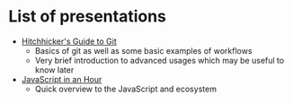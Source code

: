# List of presentations

- [Hitchhicker's Guide to Git](./hitchhickers-guide-to-git/)
  - Basics of git as well as some basic examples of workflows
  - Very brief introduction to advanced usages which may be useful to know later
- [JavaScript in an Hour](./javascript/)
  - Quick overview to the JavaScript and ecosystem
